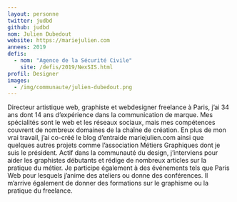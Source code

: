 ```yaml
---
layout: personne
twitter: judbd
github: judbd
nom: Julien Dubedout
website: https://mariejulien.com
annees: 2019
defis:
  - nom: "Agence de la Sécurité Civile"
    site: /defis/2019/NexSIS.html
profil: Designer
images:
  - /img/communaute/julien-dubedout.png
---
```

Directeur artistique web, graphiste et webdesigner freelance à Paris, j’ai 34 ans dont 14 ans d’expérience dans la communication de marque. Mes spécialités sont le web et les réseaux sociaux, mais mes compétences couvrent de nombreux domaines de la chaîne de création. En plus de mon vrai travail, j’ai co-créé le blog d’entraide mariejulien.com ainsi que quelques autres projets comme l’association Métiers Graphiques dont je suis le président. Actif dans la communauté du design, j’interviens pour aider les graphistes débutants et rédige de nombreux articles sur la pratique du métier. Je participe également à des événements tels que Paris Web pour lesquels j’anime des ateliers ou donne des conférences. Il m’arrive également de donner des formations sur le graphisme ou la pratique du freelance.
